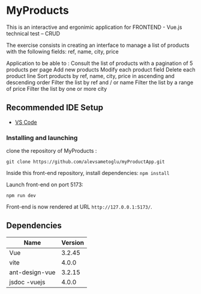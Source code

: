 # MyProducts

This is an interactive and ergonimic application for FRONTEND - Vue.js technical test – CRUD

The exercise consists in creating an interface to manage a list of products with the following fields:
ref, name, city, price

Application to be able to :
Consult the list of products with a pagination of 5 products per page
Add new products
Modify each product field
Delete each product line
Sort products by ref, name, city, price in ascending and descending order
Filter the list by ref and / or name
Filter the list by a range of price
Filter the list by one or more city

## Recommended IDE Setup

- [VS Code](https://code.visualstudio.com/)

### Installing and launching

clone the repository of MyProducts :

`git clone https://github.com/alevsametoglu/myProductApp.git`

Inside this front-end repository, install dependencies:
`npm install`

Launch front-end on port 5173:

`npm run dev`

Front-end is now rendered at URL `http://127.0.0.1:5173/`.

## Dependencies

| Name           | Version |
| -------------- | ------- |
| Vue            | 3.2.45  |
| vite           | 4.0.0   |
| ant-design-vue | 3.2.15  |
| jsdoc -vuejs   | 4.0.0   |
